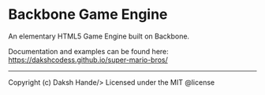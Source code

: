 Backbone Game Engine
====================

An elementary HTML5 Game Engine built on Backbone.

Documentation and examples can be found here:
https://dakshcodess.github.io/super-mario-bros/

* * *

Copyright (c) Daksh Hande/>
Licensed under the MIT @license
